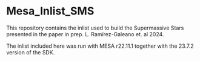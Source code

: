 # Mesa_Inlist_SMS
This repository contains the inlist used to build the Supermassive Stars presented in the paper in prep. L. Ramírez-Galeano et. al 2024. 

The inlist included here was run with MESA r22.11.1 together with the 23.7.2 version of the SDK. 

 
